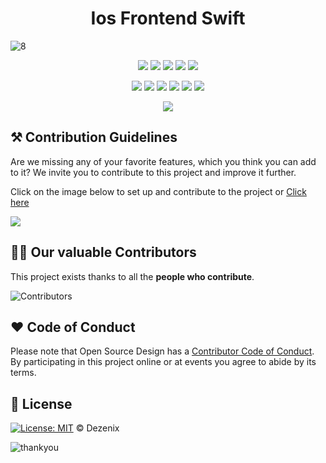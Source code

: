 <h1 align="center">Ios Frontend Swift</h1>

![8](https://user-images.githubusercontent.com/79747022/138434130-b3a76f28-31d7-4cde-8d76-3da97e172c04.png)

<div align="center">

<a href="https://github.com/Dezenix/ios-frontend-swift"><img src="https://badges.frapsoft.com/os/v1/open-source.svg?v=103"></a>
<a href="https://github.com/Dezenix/ios-frontend-swift"><img src="https://img.shields.io/badge/Built%20by-Designers-0059b3"></a>
<a href="https://github.com/Dezenix/ios-frontend-swift"><img src="https://img.shields.io/static/v1.svg?label=Contributions&message=Welcome&color=yellow"></a>
<a href="https://github.com/Dezenix/"><img src="https://img.shields.io/badge/Maintained%3F-yes-brightgreen.svg?v=103"></a>
<a href="https://github.com/Dezenix/ios-frontend-swift/blob/master/LICENSE"><img src="https://img.shields.io/badge/license-MIT-blue.svg?v=103"></a>

<a href="https://github.com/Dezenix/ios-frontend-swift/graphs/contributors"><img src="https://img.shields.io/github/contributors/Dezenix/ios-frontend-swift?color=brightgreen"></a>
<a href="https://github.com/Dezenix/ios-frontend-swift/stargazers"><img src="https://img.shields.io/github/stars/Dezenix/ios-frontend-swift?color=0059b3"></a>
<a href="https://github.com/Dezenix/ios-frontend-swift/network/members"><img src="https://img.shields.io/github/forks/Dezenix/ios-frontend-swift?color=yellow"></a>
<a href="https://github.com/Dezenix/ios-frontend-swift/issues?q=is%3Aissue+is%3Aclosed"><img src="https://img.shields.io/github/issues-closed-raw/Dezenix/ios-frontend-swift?color=yellow"></a>
<a href="https://github.com/Dezenix/ios-frontend-swift/pulls"><img src="https://img.shields.io/github/issues-pr/Dezenix/ios-frontend-swift?color=brightgreen"></a>
<a href="https://github.com/Dezenix/ios-frontend-swift/pulls?q=is%3Apr+is%3Aclosed"><img src="https://img.shields.io/github/issues-pr-closed-raw/Dezenix/ios-frontend-swift?color=0059b3"></a>
<!-- <a href="https://github.com/Dezenix/ios-frontend-swift/issues"><img src="https://img.shields.io/github/issues/Dezenix/ios-frontend-swift?color=0059b3"></a> -->
<img src="https://user-images.githubusercontent.com/73097560/115834477-dbab4500-a447-11eb-908a-139a6edaec5c.gif">
  
</div>

## ⚒️ Contribution Guidelines

Are we missing any of your favorite features, which you think you can add to it? We invite you to contribute to this project and improve it further.

Click on the image below to set up and contribute to the project or [Click here](https://github.com/Dezenix/.github/blob/main/CONTRIBUTING.md)

[![](https://user-images.githubusercontent.com/64855541/138306649-c5908e14-db8b-4d7f-a1f5-06c44f571e00.png)](https://github.com/Dezenix/.github/blob/main/CONTRIBUTING.md)

## 👨‍💻 Our valuable Contributors

This project exists thanks to all the **people who contribute**.

![Contributors](https://contributors-img.web.app/image?repo=Dezenix/ios-frontend-swift)

## ❤️ Code of Conduct

Please note that Open Source Design has a [Contributor Code of Conduct](https://github.com/Dezenix/.github/blob/main/CODE_OF_CONDUCT.md). By participating in this project online or at events you agree to abide by its terms.

## 📜 License

[![License: MIT](https://img.shields.io/badge/License-MIT-yellow.svg)](./LICENSE) © Dezenix

![thankyou](https://user-images.githubusercontent.com/64855541/138306714-011473dd-9d07-41f7-9191-03f500565923.png)
